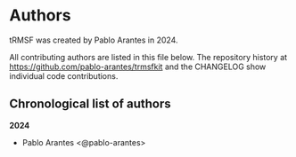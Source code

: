 # Authors

tRMSF was created by Pablo Arantes in 2024.


All contributing authors are listed in this file below.
The repository history at https://github.com/pablo-arantes/trmsfkit
and the CHANGELOG show individual code contributions.

## Chronological list of authors

<!--
The rules for this file:
  * Authors are sorted chronologically, earliest to latest
  * Please format it each entry as "Preferred name <GitHub username>"
  * Your preferred name is whatever you wish to go by --
    it does *not* have to be your legal name!
  * Please start a new section for each new year
  * Don't ever delete anything
-->

**2024**
- Pablo Arantes <@pablo-arantes>